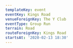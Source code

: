 ```yaml
---
templateKey: event
eventKey: Kings Road
venueForeignKey: The Y Club
eventType: Group Run
terrain: Road
routeForeignKey: Kings Road
startsAt: '2020-02-13 18:30'
---
```

